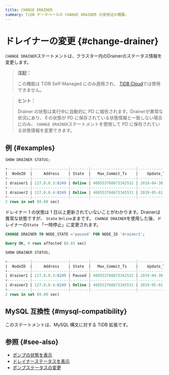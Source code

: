 ```yaml
---
title: CHANGE DRAINER
summary: TiDB データベースの CHANGE DRAINER の使用法の概要。
---
```


# ドレイナーの変更 {#change-drainer}

`CHANGE DRAINER`ステートメントは、クラスター内のDrainerのステータス情報を変更します。

> **注記：**
>
> この機能は TiDB Self-Managed にのみ適用され、 [TiDB Cloud](https://docs.pingcap.com/tidbcloud/)では使用できません。

> **ヒント：**
>
> Drainer の状態は実行中に自動的に PD に報告されます。Drainerが異常な状況にあり、その状態が PD に保存されている状態情報と一致しない場合にのみ、 `CHANGE DRAINER`ステートメントを使用して PD に保存されている状態情報を変更できます。

## 例 {#examples}

```sql
SHOW DRAINER STATUS;
```

```sql
+----------|----------------|--------|--------------------|---------------------|
|  NodeID  |     Address    | State  |   Max_Commit_Ts    |    Update_Time      |
+----------|----------------|--------|--------------------|---------------------|
| drainer1 | 127.0.0.3:8249 | Online | 408553768673342532 | 2019-04-30 00:00:03 |
+----------|----------------|--------|--------------------|---------------------|
| drainer2 | 127.0.0.4:8249 | Online | 408553768673345531 | 2019-05-01 00:00:04 |
+----------|----------------|--------|--------------------|---------------------|
2 rows in set (0.00 sec)
```

ドレイナー 1 の状態は 1 日以上更新されていないことがわかります。Drainerは異常な状態ですが、 `State` `Online`ままです。 `CHANGE DRAINER`を使用した後、ドレイナーの`State` 「一時停止」に変更されます。

```sql
CHANGE DRAINER TO NODE_STATE ='paused' FOR NODE_ID 'drainer1';
```

```sql
Query OK, 0 rows affected (0.01 sec)
```

```sql
SHOW DRAINER STATUS;
```

```sql
+----------|----------------|--------|--------------------|---------------------|
|  NodeID  |     Address    | State  |   Max_Commit_Ts    |    Update_Time      |
+----------|----------------|--------|--------------------|---------------------|
| drainer1 | 127.0.0.3:8249 | Paused | 408553768673342532 | 2019-04-30 00:00:03 |
+----------|----------------|--------|--------------------|---------------------|
| drainer2 | 127.0.0.4:8249 | Online | 408553768673345531 | 2019-05-01 00:00:04 |
+----------|----------------|--------|--------------------|---------------------|
2 rows in set (0.00 sec)
```

## MySQL 互換性 {#mysql-compatibility}

このステートメントは、MySQL 構文に対する TiDB 拡張です。

## 参照 {#see-also}

-   [ポンプの状態を表示](/sql-statements/sql-statement-show-pump-status.md)
-   [ドレイナーステータスを表示](/sql-statements/sql-statement-show-drainer-status.md)
-   [ポンプステータスの変更](/sql-statements/sql-statement-change-pump.md)
